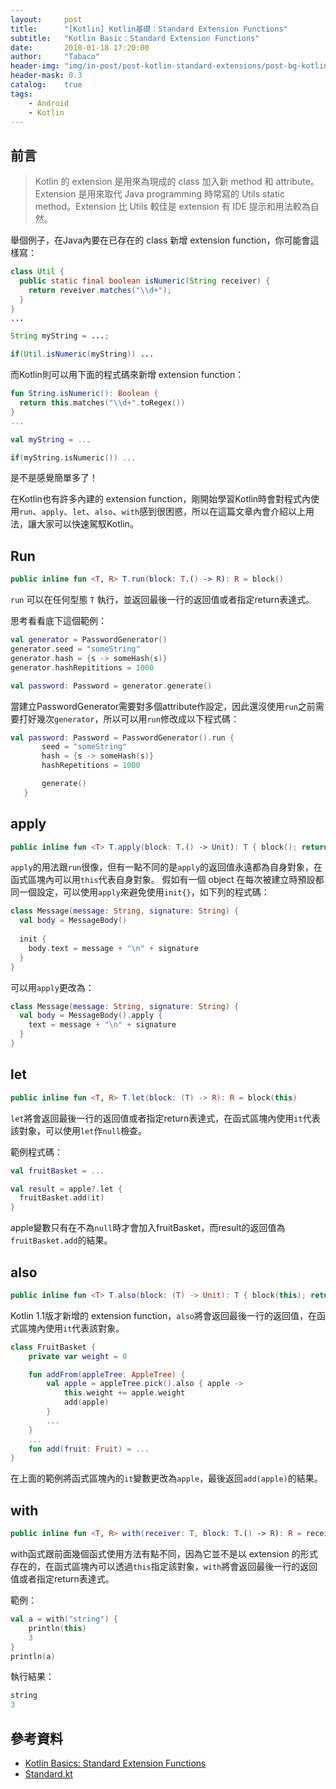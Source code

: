 ```yaml
---
layout:     post
title:      "[Kotlin] Kotlin基礎：Standard Extension Functions"
subtitle:   "Kotlin Basic：Standard Extension Functions"
date:       2018-01-18 17:20:00
author:     "Tabaco"
header-img: "img/in-post/post-kotlin-standard-extensions/post-bg-kotlin-standard-extensions.jpg"
header-mask: 0.3
catalog:    true
tags:
    - Android
    - Kotlin
---
```


## 前言
> Kotlin 的 extension 是用來為現成的 class 加入新 method 和 attribute。Extension 是用來取代 Java programming 時常寫的 Utils static method。Extension 比 Utils 較佳是 extension 有 IDE 提示和用法較為自然。

舉個例子，在Java內要在已存在的 class 新增 extension function，你可能會這樣寫：
```java
class Util {
  public static final boolean isNumeric(String receiver) {
    return reveiver.matches("\\d+");
  }
}
...

String myString = ...;

if(Util.isNumeric(myString)) ...
```

而Kotlin則可以用下面的程式碼來新增 extension function：
```kotlin
fun String.isNumeric(): Boolean {
  return this.matches("\\d+".toRegex())
}
...

val myString = ...

if(myString.isNumeric()) ...

```

是不是感覺簡單多了！

在Kotlin也有許多內建的 extension function，剛開始學習Kotlin時會對程式內使用`run`、`apply`、`let`、`also`、`with`感到很困惑，所以在這篇文章內會介紹以上用法，讓大家可以快速駕馭Kotlin。

## Run
```kotlin
public inline fun <T, R> T.run(block: T.() -> R): R = block()
```
`run` 可以在任何型態 `T` 執行，並返回最後一行的返回值或者指定return表達式。

思考看看底下這個範例：
```kotlin
val generator = PasswordGenerator()
generator.seed = "someString"
generator.hash = {s -> someHash(s)}
generator.hashRepititions = 1000

val password: Password = generator.generate()
```
當建立PasswordGenerator需要對多個attribute作設定，因此還沒使用`run`之前需要打好幾次`generator`，所以可以用`run`修改成以下程式碼：
```kotlin
val password: Password = PasswordGenerator().run {
       seed = "someString"
       hash = {s -> someHash(s)}
       hashRepetitions = 1000

       generate()
   }
```
## apply
```kotlin
public inline fun <T> T.apply(block: T.() -> Unit): T { block(); return this }
```
`apply`的用法跟`run`很像，但有一點不同的是`apply`的返回值永遠都為自身對象，在函式區塊內可以用`this`代表自身對象。
假如有一個 object 在每次被建立時預設都同一個設定，可以使用`apply`來避免使用`init{}`，如下列的程式碼：
```kotlin
class Message(message: String, signature: String) {
  val body = MessageBody()
  
  init {
    body.text = message + "\n" + signature
  }
}
```
可以用`apply`更改為：
```kotlin
class Message(message: String, signature: String) {
  val body = MessageBody().apply {
    text = message + "\n" + signature
  }
}
```
## let
```kotlin
public inline fun <T, R> T.let(block: (T) -> R): R = block(this)
```
`let`將會返回最後一行的返回值或者指定return表達式，在函式區塊內使用`it`代表該對象，可以使用`let`作`null`檢查。

範例程式碼：
```kotlin
val fruitBasket = ...

val result = apple?.let {
  fruitBasket.add(it)
}
```
apple變數只有在不為`null`時才會加入fruitBasket，而result的返回值為`fruitBasket.add`的結果。
## also
```kotlin
public inline fun <T> T.also(block: (T) -> Unit): T { block(this); return this }
```
Kotlin 1.1版才新增的 extension function，`also`將會返回最後一行的返回值，在函式區塊內使用`it`代表該對象。
```kotlin
class FruitBasket {
    private var weight = 0

    fun addFrom(appleTree: AppleTree) {
        val apple = appleTree.pick().also { apple ->
            this.weight += apple.weight
            add(apple)
        }
        ...
    }
    ...
    fun add(fruit: Fruit) = ...
}
```
在上面的範例將函式區塊內的`it`變數更改為`apple`，最後返回`add(apple)`的結果。
## with
```kotlin
public inline fun <T, R> with(receiver: T, block: T.() -> R): R = receiver.block()
```
with函式跟前面幾個函式使用方法有點不同，因為它並不是以 extension 的形式存在的，在函式區塊內可以透過`this`指定該對象，`with`將會返回最後一行的返回值或者指定return表達式。

範例：
```kotlin
val a = with("string") {
    println(this)
    3
}
println(a)
```
執行結果：
```kotlin
string
3
```
## 參考資料
* [Kotlin Basics: Standard Extension Functions](https://lmller.github.io/kotlin-standard-extensions)
* [Standard.kt](https://github.com/JetBrains/kotlin/blob/master/libraries/stdlib/src/kotlin/util/Standard.kt)